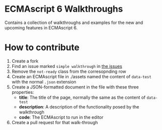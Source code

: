 ECMAscript 6 Walkthroughs
=========================

Contains a collection of walkthroughs and examples for the new and upcoming features in ECMAscript 6.

How to contribute
=================

1. Create a fork
2. Find an issue marked `simple walkthrough` in [the issues](https://github.com/realistschuckle/es6-walkthroughs/issues)
3. Remove the `not-ready` class from the corresopnding row
4. Create an ECMAscript file in ./assets named the content of `data-test` with
   the normal `.json` extension
5. Create a JSON-formatted document in the file with these three properties:
   * __title__: The title of the page, normally the same as the content of `data-test`
   * __description__: A description of the functionality posed by the walkthrough
   * __code__: The ECMAscript to run in the editor
6. Create a pull request for that walk-through

